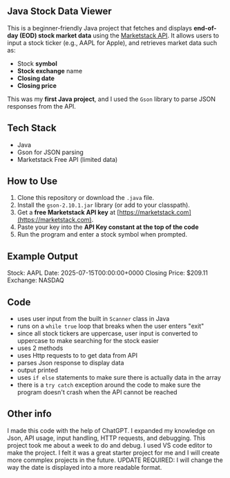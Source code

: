 ## Java Stock Data Viewer

This is a beginner-friendly Java project that fetches and displays **end-of-day (EOD) stock market data** using the [Marketstack API](https://marketstack.com/). It allows users to input a stock ticker (e.g., AAPL for Apple), and retrieves market data such as:

- Stock **symbol**
- **Stock exchange** name
- **Closing date**
- **Closing price**

This was my **first Java project**, and I used the `Gson` library to parse JSON responses from the API.

## Tech Stack
- Java
- Gson for JSON parsing
- Marketstack Free API (limited data)

## How to Use
1. Clone this repository or download the `.java` file.
2. Install the `gson-2.10.1.jar` library (or add to your classpath).
3. Get a **free Marketstack API key** at [https://marketstack.com](https://marketstack.com).
4. Paste your key into the **API Key constant at the top of the code**
5. Run the program and enter a stock symbol when prompted.

##  Example Output
Stock: AAPL
Date: 2025-07-15T00:00:00+0000
Closing Price: $209.11
Exchange: NASDAQ

## Code
- uses user input from the built in `Scanner` class in Java
- runs on a `while true` loop that breaks when the user enters "exit"
- since all stock tickers are uppercase, user input is converted to uppercase to make searching for the stock easier
- uses 2 methods
- uses Http requests to to get data from API
- parses Json response to display data
- output printed
- uses `if else` statements to make sure there is actually data in the array
- there is a `try catch` exception around the code to make sure the program doesn't crash when the API cannot be reached

## Other info
I made this code with the help of ChatGPT.  I expanded my knowledge on Json, API usage, input handling, HTTP requests, and debugging.  This project took me about a week to do and debug.  I used VS code editor to make the project.  I felt it was a great starter project for me and I will create more commplex projects in the future.  UPDATE REQUIRED: I will change the way the date is displayed into a more readable format.
